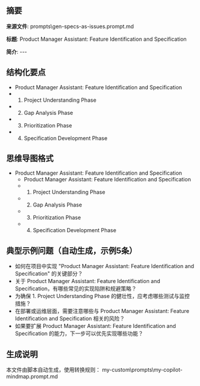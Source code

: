 ## 摘要

**来源文件**: prompts\gen-specs-as-issues.prompt.md

**标题**: Product Manager Assistant: Feature Identification and Specification

**简介**: ---

## 结构化要点

- Product Manager Assistant: Feature Identification and Specification
- 1. Project Understanding Phase
- 2. Gap Analysis Phase
- 3. Prioritization Phase
- 4. Specification Development Phase

## 思维导图格式

- Product Manager Assistant: Feature Identification and Specification
  - Product Manager Assistant: Feature Identification and Specification
  - 1. Project Understanding Phase
  - 2. Gap Analysis Phase
  - 3. Prioritization Phase
  - 4. Specification Development Phase

## 典型示例问题（自动生成，示例5条）

- 如何在项目中实现 "Product Manager Assistant: Feature Identification and Specification" 的关键部分？
- 关于 Product Manager Assistant: Feature Identification and Specification，有哪些常见的实现陷阱和规避策略？
- 为确保 1. Project Understanding Phase 的健壮性，应考虑哪些测试与监控措施？
- 在部署或运维层面，需要注意哪些与 Product Manager Assistant: Feature Identification and Specification 相关的风险？
- 如果要扩展 Product Manager Assistant: Feature Identification and Specification 的能力，下一步可以优先实现哪些功能？

## 生成说明

本文件由脚本自动生成，使用转换规则： my-custom\prompts\my-copilot-mindmap.prompt.md
